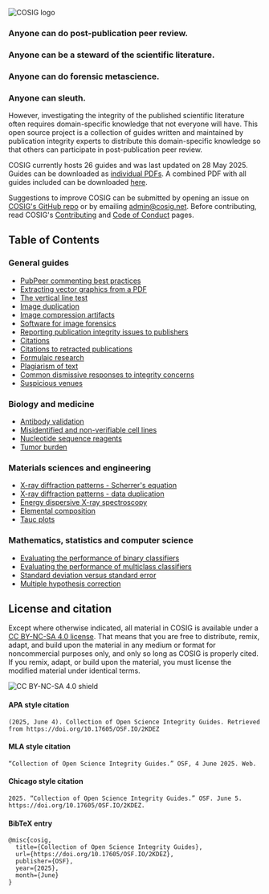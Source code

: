 ![COSIG logo](https://github.com/reeserich/cosig/blob/main/img/home/241017_final_logo_mockup.png)

### **Anyone can do post-publication peer review.**
### **Anyone can be a steward of the scientific literature.**
### **Anyone can do forensic metascience.**
### **Anyone can sleuth.**

However, investigating the integrity of the published scientific literature often requires domain-specific knowledge that not everyone will have. This open source project is a collection of guides written and maintained by publication integrity experts to distribute this domain-specific knowledge so that others can participate in post-publication peer review.

COSIG currently hosts 26 guides and was last updated on 28 May 2025. Guides can be downloaded as [individual PDFs](https://osf.io/2kdez/files/osfstorage). A combined PDF with all guides included can be downloaded [here](https://osf.io/ynb8j).

Suggestions to improve COSIG can be submitted by opening an issue on [COSIG's GitHub repo](https://github.com/cosig-pppr/cosig/issues) or by emailing [admin@cosig.net](mailto:admin@cosig.net). Before contributing, read COSIG's [Contributing](https://github.com/cosig-pppr/cosig/blob/main/CONTRIBUTING.md) and [Code of Conduct](https://github.com/cosig-pppr/cosig/blob/main/CODE_OF_CONDUCT.md) pages.

## **Table of Contents**

### General guides

* [PubPeer commenting best practices](https://osf.io/sghaq)
* [Extracting vector graphics from a PDF](https://osf.io/n8fvw)
* [The vertical line test](https://osf.io/e3nfr)
* [Image duplication](https://osf.io/547re)
* [Image compression artifacts](https://osf.io/e5vzr)
* [Software for image forensics](https://osf.io/g23pf)
* [Reporting publication integrity issues to publishers](https://osf.io/4edk2)
* [Citations](https://osf.io/zpf4r)
* [Citations to retracted publications](https://osf.io/9q3as)
* [Formulaic research](https://osf.io/24dhu)
* [Plagiarism of text](https://osf.io/ntcb4)
* [Common dismissive responses to integrity concerns](https://osf.io/7w5ys)
* [Suspicious venues](https://osf.io/vrk7e)

### Biology and medicine

* [Antibody validation](https://osf.io/c6qmj)
* [Misidentified and non-verifiable cell lines](https://osf.io/d7we5)
* [Nucleotide sequence reagents](https://osf.io/2egvz)
* [Tumor burden](https://osf.io/gzk8v)

### Materials sciences and engineering

* [X-ray diffraction patterns - Scherrer's equation](https://osf.io/hf7qy)
* [X-ray diffraction patterns - data duplication](https://osf.io/685xa)
* [Energy dispersive X-ray spectroscopy](https://osf.io/shfjy)
* [Elemental composition](https://osf.io/st8up)
* [Tauc plots](https://osf.io/gpxvf)

### Mathematics, statistics and computer science

* [Evaluating the performance of binary classifiers](https://osf.io/pvr4a)
* [Evaluating the performance of multiclass classifiers](https://osf.io/5x2rp)
* [Standard deviation versus standard error](https://osf.io/hp4yd)
* [Multiple hypothesis correction](https://osf.io/csxd5)

## **License and citation**

Except where otherwise indicated, all material in COSIG is available under a [CC BY-NC-SA 4.0 license](https://creativecommons.org/licenses/by-nc-sa/4.0/). That means that you are free to distribute, remix, adapt, and build upon the material in any medium or format for noncommercial purposes only, and only so long as COSIG is properly cited. If you remix, adapt, or build upon the material, you must license the modified material under identical terms.

![CC BY-NC-SA 4.0 shield](https://licensebuttons.net/l/by-nc-sa/4.0/88x31.png)

#### APA style citation

```  
(2025, June 4). Collection of Open Science Integrity Guides. Retrieved from https://doi.org/10.17605/OSF.IO/2KDEZ
```

#### MLA style citation

```  
“Collection of Open Science Integrity Guides.” OSF, 4 June 2025. Web. 
```

#### Chicago style citation

```
2025. “Collection of Open Science Integrity Guides.” OSF. June 5. https://doi.org/10.17605/OSF.IO/2KDEZ. 
```
#### BibTeX entry
```
@misc{cosig,
  title={Collection of Open Science Integrity Guides},
  url={https://doi.org/10.17605/OSF.IO/2KDEZ},
  publisher={OSF},
  year={2025},
  month={June}
}
```